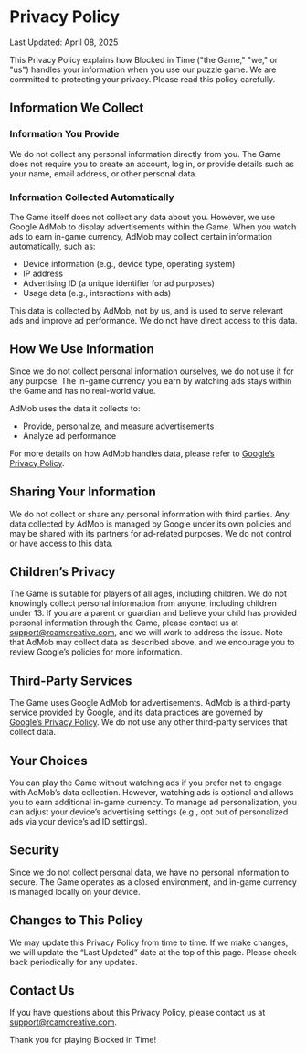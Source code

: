 # Privacy Policy

Last Updated: April 08, 2025

This Privacy Policy explains how Blocked in Time ("the Game," "we," or "us") handles your information when you use our puzzle game. We are committed to protecting your privacy. Please read this policy carefully.

## Information We Collect

### Information You Provide
We do not collect any personal information directly from you. The Game does not require you to create an account, log in, or provide details such as your name, email address, or other personal data.

### Information Collected Automatically
The Game itself does not collect any data about you. However, we use Google AdMob to display advertisements within the Game. When you watch ads to earn in-game currency, AdMob may collect certain information automatically, such as:
- Device information (e.g., device type, operating system)
- IP address
- Advertising ID (a unique identifier for ad purposes)
- Usage data (e.g., interactions with ads)

This data is collected by AdMob, not by us, and is used to serve relevant ads and improve ad performance. We do not have direct access to this data.

## How We Use Information
Since we do not collect personal information ourselves, we do not use it for any purpose. The in-game currency you earn by watching ads stays within the Game and has no real-world value.

AdMob uses the data it collects to:
- Provide, personalize, and measure advertisements
- Analyze ad performance

For more details on how AdMob handles data, please refer to [Google’s Privacy Policy](https://policies.google.com/privacy).

## Sharing Your Information
We do not collect or share any personal information with third parties. Any data collected by AdMob is managed by Google under its own policies and may be shared with its partners for ad-related purposes. We do not control or have access to this data.

## Children’s Privacy
The Game is suitable for players of all ages, including children. We do not knowingly collect personal information from anyone, including children under 13. If you are a parent or guardian and believe your child has provided personal information through the Game, please contact us at support@rcamcreative.com, and we will work to address the issue. Note that AdMob may collect data as described above, and we encourage you to review Google’s policies for more information.

## Third-Party Services
The Game uses Google AdMob for advertisements. AdMob is a third-party service provided by Google, and its data practices are governed by [Google’s Privacy Policy](https://policies.google.com/privacy). We do not use any other third-party services that collect data.

## Your Choices
You can play the Game without watching ads if you prefer not to engage with AdMob’s data collection. However, watching ads is optional and allows you to earn additional in-game currency. To manage ad personalization, you can adjust your device’s advertising settings (e.g., opt out of personalized ads via your device’s ad ID settings).

## Security
Since we do not collect personal data, we have no personal information to secure. The Game operates as a closed environment, and in-game currency is managed locally on your device.

## Changes to This Policy
We may update this Privacy Policy from time to time. If we make changes, we will update the “Last Updated” date at the top of this page. Please check back periodically for any updates.

## Contact Us
If you have questions about this Privacy Policy, please contact us at support@rcamcreative.com.

Thank you for playing Blocked in Time!
